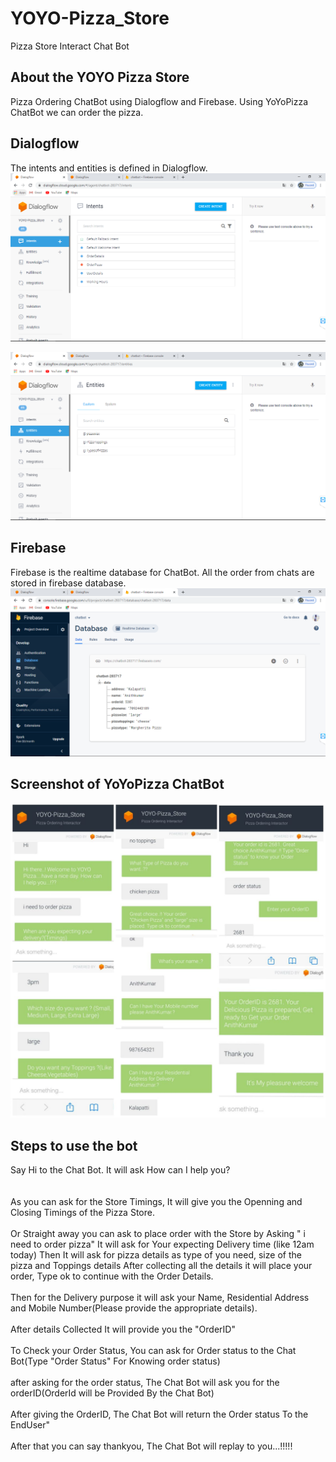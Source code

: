 # YOYO-Pizza_Store
Pizza Store Interact Chat Bot

## About the YOYO Pizza Store
Pizza Ordering ChatBot using Dialogflow and Firebase. Using YoYoPizza ChatBot we can order the pizza.

## Dialogflow
The intents and entities is defined in Dialogflow.
![Intent](doc/intent.PNG)

![Entity](doc/entity.PNG)

## Firebase
Firebase is the realtime database for ChatBot. All the order from chats are stored in firebase database.
![Firebase](doc/DB.PNG)

## Screenshot of YoYoPizza ChatBot
![YoYoPizza](doc/output.jpeg)

## Steps to use the bot
Say Hi to the Chat Bot. It will ask How can I help you?<br/>
<br/>
<br/>
As you can ask for the Store Timings,
It will give you the Openning and Closing Timings of the Pizza Store.
<br/>
<br/>
Or Straight away you can ask to place order with the Store by Asking " i need to order pizza"
It will ask for Your expecting Delivery time (like 12am today)
Then It will ask for pizza details as type of you need, size of the pizza and Toppings details 
After collecting all the details it will place your order, Type ok to continue with the Order Details.
<br/>
<br/>
Then for the Delivery purpose it will ask your Name, Residential Address and Mobile Number(Please provide the appropriate details).
<br/>
<br/>
After details Collected It will provide you the "OrderID"
<br/>
<br/>
To Check your Order Status, You can ask for Order status to the Chat Bot(Type "Order Status" For Knowing order status)
<br/>
<br/>
after asking for the order status, The Chat Bot will ask you for the orderID(OrderId will be Provided By the Chat Bot)
<br/>
<br/>
After giving the OrderID, The Chat Bot will return the Order status To the EndUser"
<br/>
<br/>
After that you can say thankyou, The Chat Bot will replay to you...!!!!! 
<br/>
<br/>

